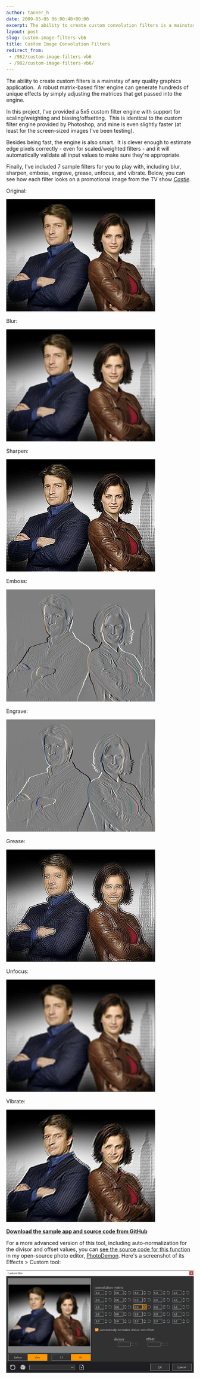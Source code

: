 ```yaml
---
author: tanner_h
date: 2009-05-05 06:00:48+00:00
excerpt: The ability to create custom convolution filters is a mainstay of modern photo editors.  A robust matrix-based filter engine can be used to create many unique image effects by simply manipulating the matrices you supply to the engine.  In this project, I've provided a 5x5 custom filter engine with support for both scaling and biasing.  This is roughly identical to the custom filter engine provided by Photoshop...
layout: post
slug: custom-image-filters-vb6
title: Custom Image Convolution Filters
redirect_from:
 - /982/custom-image-filters-vb6
 - /982/custom-image-filters-vb6/
---
```


The ability to create custom filters is a mainstay of any quality graphics application.  A robust matrix-based filter engine can generate hundreds of unique effects by simply adjusting the matrices that get passed into the engine.

In this project, I've provided a 5x5 custom filter engine with support for scaling/weighting and biasing/offsetting.   This is identical to the custom filter engine provided by Photoshop, and mine is even slightly faster (at least for the screen-sized images I've been testing).

Besides being fast, the engine is also smart.   It is clever enough to estimate edge pixels correctly - even for scaled/weighted filters - and it will automatically validate all input values to make sure they're appropriate.

Finally, I've included 7 sample filters for you to play with, including blur, sharpen, emboss, engrave, grease, unfocus, and vibrate. Below, you can see how each filter looks on a promotional image from the TV show [_Castle_](http://abc.go.com/primetime/castle/index?pn=index).

Original:

![castle](images/castle.jpg)

Blur:

![castle_blur](images/castle_blur.jpg)

Sharpen:

![castle_sharpen](images/castle_sharpen.jpg)

Emboss:

![castle_emboss](images/castle_emboss.jpg)

Engrave:

![castle_engrave](images/castle_engrave.jpg)

Grease:

![castle_grease](images/castle_grease.jpg)

Unfocus:

![castle_unfocus](images/castle_unfocus.jpg)

Vibrate:

![castle_vibrate](images/castle_vibrate.jpg)

**[Download the sample app and source code from GitHub](https://github.com/tannerhelland/vb6-code/tree/master/Custom-image-filters)**

For a more advanced version of this tool, including auto-normalization for the divisor and offset values, you can [see the source code for this function](https://github.com/tannerhelland/PhotoDemon/blob/master/Forms/Effects_CustomFilter.frm) in my open-source photo editor, [PhotoDemon](https://photodemon.org).  Here's a screenshot of its Effects > Custom tool:

[![PD_custom_filter_screenshot.png](images/PD_custom_filter_screenshot.png)](images/PD_custom_filter_screenshot.png)
